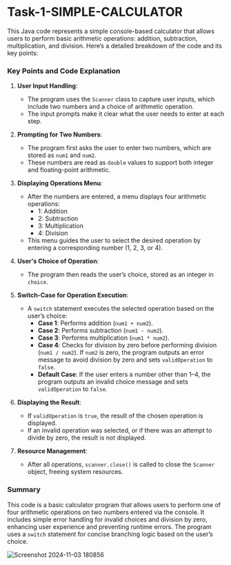 # Task-1-SIMPLE-CALCULATOR

This Java code represents a simple console-based calculator that allows users to perform basic arithmetic operations: addition, subtraction, multiplication, and division. Here’s a detailed breakdown of the code and its key points:

### Key Points and Code Explanation

1. **User Input Handling**:
   - The program uses the `Scanner` class to capture user inputs, which include two numbers and a choice of arithmetic operation.
   - The input prompts make it clear what the user needs to enter at each step.

2. **Prompting for Two Numbers**:
   - The program first asks the user to enter two numbers, which are stored as `num1` and `num2`.
   - These numbers are read as `double` values to support both integer and floating-point arithmetic.

3. **Displaying Operations Menu**:
   - After the numbers are entered, a menu displays four arithmetic operations:
     - 1: Addition
     - 2: Subtraction
     - 3: Multiplication
     - 4: Division
   - This menu guides the user to select the desired operation by entering a corresponding number (1, 2, 3, or 4).

4. **User's Choice of Operation**:
   - The program then reads the user’s choice, stored as an integer in `choice`.

5. **Switch-Case for Operation Execution**:
   - A `switch` statement executes the selected operation based on the user’s choice:
     - **Case 1**: Performs addition (`num1 + num2`).
     - **Case 2**: Performs subtraction (`num1 - num2`).
     - **Case 3**: Performs multiplication (`num1 * num2`).
     - **Case 4**: Checks for division by zero before performing division (`num1 / num2`). If `num2` is zero, the program outputs an error message to avoid division by zero and sets `validOperation` to `false`.
     - **Default Case**: If the user enters a number other than 1–4, the program outputs an invalid choice message and sets `validOperation` to `false`.

6. **Displaying the Result**:
   - If `validOperation` is `true`, the result of the chosen operation is displayed.
   - If an invalid operation was selected, or if there was an attempt to divide by zero, the result is not displayed.

7. **Resource Management**:
   - After all operations, `scanner.close()` is called to close the `Scanner` object, freeing system resources.

### Summary
This code is a basic calculator program that allows users to perform one of four arithmetic operations on two numbers entered via the console. It includes simple error handling for invalid choices and division by zero, enhancing user experience and preventing runtime errors. The program uses a `switch` statement for concise branching logic based on the user’s choice.


![Screenshot 2024-11-03 180856](https://github.com/user-attachments/assets/baf9c651-74b3-4422-9280-9039ca1e9d76)

